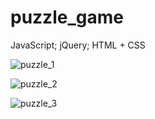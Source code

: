 # puzzle_game
JavaScript; jQuery; HTML + CSS

![puzzle_1](https://user-images.githubusercontent.com/91973134/146688042-d93ecd84-228d-416a-8b35-0028b9ab8a1f.jpg)

![puzzle_2](https://user-images.githubusercontent.com/91973134/146688043-73f5c348-99d8-4846-8d51-e5cb50bd2ef4.jpg)

![puzzle_3](https://user-images.githubusercontent.com/91973134/146688048-a73cd749-4487-4d7c-b6b4-474369796671.jpg)
